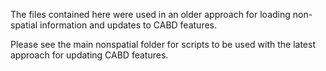 The files contained here were used in an older approach for loading non-spatial information and updates to CABD features.

Please see the main nonspatial folder for scripts to be used with the latest approach for updating CABD features.

